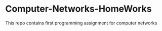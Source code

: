 # Computer-Networks-HomeWorks
This repo contains first programming assignment for computer networks
